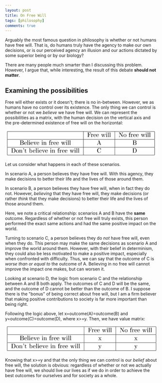 ```yaml
---
layout: post
title: On Free Will
tags: [philosophy]
comments: true
---
```


Arguably the most famous question in philosophy is whether or not humans have free will. That is, do humans truly have the agency to make our own decisions, or is our perceived agency an illusion and our actions dictated by some superior being or by our biology?

There are many people much smarter than I discussing this problem. However, I argue that, while interesting, the result of this debate **should not matter**.

## Examining the possibilities
Free will either exists or it doesn't; there is no in-between. However, we as humans have no control over its existence. The only thing we can control is whether or not we *believe* we have free will. We can represent the possibilities as a matrix, with the human decision on the vertical axis and the pre-determined existence of free will on the horizontal:

![Table](/assets/img/blog/2022-01-17-free-will/table1.png)

Let us consider what happens in each of these scenarios.

In scenario A, a person believes they have free will. With this agency, they make decisions to better their life and the lives of those around them.

In scenario B, a person believes they have free will, when in fact they do not. However, *believing* that they have free will, they make decisions (or rather *think* that they make decisions) to better their life and the lives of those around them.

Here, we note a critical relationship: scenarios A and B have the **same** outcome. Regardless of whether or not free will truly exists, this person performed the exact same actions and had the same positive impact on the world.

Turning to scenario C, a person believes they do *not* have free will, even when they do. This person may make the same decisions as scenario A and improve the world around them. However, with their belief in determinism, they could also be less motivated to make a positive impact, especially when confronted with difficulty. Thus, we can say that the outcome of C is *worse than or equal to* the outcome of A. Believing in no free will cannot improve the impact one makes, but can worsen it.

Looking at scenario D, the logic from scenario C and the relationship between A and B both apply. The outcomes of C and D will be the same, and the outcome of D cannot be better than the outcome of B. I suppose there is the "bonus" of being correct about free will, but I am a firm believer that making positive contributions to society is far more important than being right.

Following the logic above, let x=outcome(A)=outcome(B) and y=outcome\(C\)=outcome(D), where x>=y. Then, we have value matrix:

![Table](/assets/img/blog/2022-01-17-free-will/table2.png)

Knowing that x>=y and that the only thing we can control is our *belief* about free will, the solution is obvious: regardless of whether or not we actually have free will, we should live our lives as if we do in order to achieve the best outcomes for ourselves and for society as a whole.